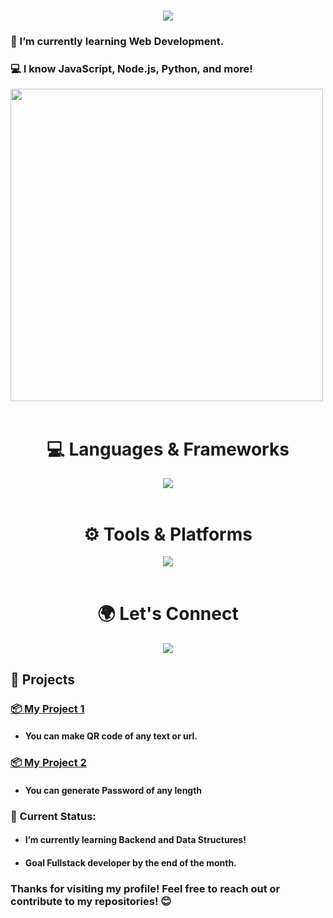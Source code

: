 
<h1 align="center">
    <img src="https://readme-typing-svg.herokuapp.com/?font=Righteous&size=35&center=true&vCenter=true&width=500&height=70&duration=4000&lines=Hi+There!+👋;+I'm+Kaustubh+Hiwanj!;" />
</h1>

<div>
 <h3>🌱 I’m currently learning Web Development.</h3>

 <h3>💻 I know JavaScript, Node.js, Python, and more!</h3>

  </div>

<div style="align:right">
  <img src="https://user-images.githubusercontent.com/74038190/225813708-98b745f2-7d22-48cf-9150-083f1b00d6c9.gif" width="500"/>
</div>

<br>

<h1 align="center"> 💻 Languages & Frameworks</h1>
<div align="center">
    <img src="https://skillicons.dev/icons?i=html,css,javascript,vscode,git,github,figma,python,react" /><br>
</div>

<br>

<h1 align="center"> ⚙️ Tools & Platforms</h1>
<div align="center">
    <img src="https://skillicons.dev/icons?i=git,github,vscode">
</div>

<br>

<h1 align="center">🌍 Let's Connect</h1>


<div align="center">
<img src="https://skillicons.dev/icons?i=linkedin"/>
</div>


## 🚀 Projects

### [📦 My Project 1](https://kaustubh0505.github.io/Qr-code-generator/)
- <h4>You can make QR code of any text or url.</h4>
### [📦 My Project 2](https://kaustubh0505.github.io/Password_Generator/)
- <h4>You can generate Password of any length</h4>




### 📅 Current Status:
- <h4>I’m currently learning Backend and Data Structures!</h4>
- <h4>Goal Fullstack developer by the end of the month.</h4>



<h3>Thanks for visiting my profile! Feel free to reach out or contribute to my repositories! 😊</h3>
